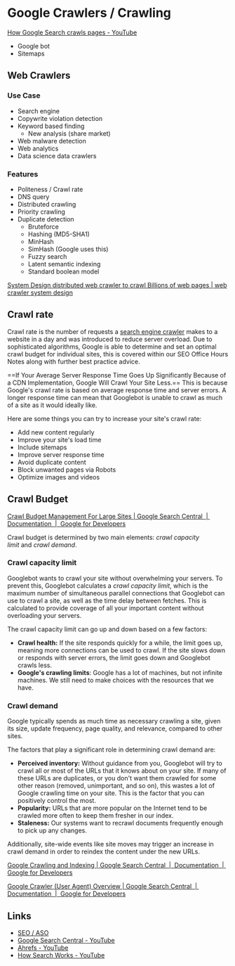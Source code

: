 # Google Crawlers / Crawling

[How Google Search crawls pages - YouTube](https://www.youtube.com/watch?v=JuK7NnfyEuc)

- Google bot
- Sitemaps

## Web Crawlers

### Use Case

- Search engine
- Copywrite violation detection
- Keyword based finding
    - New analysis (share market)
- Web malware detection
- Web analytics
- Data science data crawlers

### Features

- Politeness / Crawl rate
- DNS query
- Distributed crawling
- Priority crawling
- Duplicate detection
    - Bruteforce
    - Hashing (MD5-SHA1)
    - MinHash
    - SimHash (Google uses this)
    - Fuzzy search
    - Latent semantic indexing
    - Standard boolean model

[System Design distributed web crawler to crawl Billions of web pages | web crawler system design](https://www.youtube.com/watch?v=BKZxZwUgL3Y)

## Crawl rate

Crawl rate is the number of requests a [search engine crawler](https://www.lumar.io/learn/seo/crawlability/search-engine-crawling/) makes to a website in a day and was introduced to reduce server overload. Due to sophisticated algorithms, Google is able to determine and set an optimal crawl budget for individual sites, this is covered within our SEO Office Hours Notes along with further best practice advice.

==If Your Average Server Response Time Goes Up Significantly Because of a CDN Implementation, Google Will Crawl Your Site Less.== This is because Google's crawl rate is based on average response time and server errors. A longer response time can mean that Googlebot is unable to crawl as much of a site as it would ideally like.

Here are some things you can try to increase your site's crawl rate:

- Add new content regularly
- Improve your site's load time
- Include sitemaps
- Improve server response time
- Avoid duplicate content
- Block unwanted pages via Robots
- Optimize images and videos

## Crawl Budget

[Crawl Budget Management For Large Sites | Google Search Central  |  Documentation  |  Google for Developers](https://developers.google.com/search/docs/crawling-indexing/large-site-managing-crawl-budget)

Crawl budget is determined by two main elements: _crawl capacity limit_ and _crawl demand_.

### Crawl capacity limit

Googlebot wants to crawl your site without overwhelming your servers. To prevent this, Googlebot calculates a _crawl capacity limit_, which is the maximum number of simultaneous parallel connections that Googlebot can use to crawl a site, as well as the time delay between fetches. This is calculated to provide coverage of all your important content without overloading your servers.

The crawl capacity limit can go up and down based on a few factors:

- **Crawl health:** If the site responds quickly for a while, the limit goes up, meaning more connections can be used to crawl. If the site slows down or responds with server errors, the limit goes down and Googlebot crawls less.
- **Google's crawling limits**: Google has a lot of machines, but not infinite machines. We still need to make choices with the resources that we have.

### Crawl demand

Google typically spends as much time as necessary crawling a site, given its size, update frequency, page quality, and relevance, compared to other sites.

The factors that play a significant role in determining crawl demand are:

- **Perceived inventory:** Without guidance from you, Googlebot will try to crawl all or most of the URLs that it knows about on your site. If many of these URLs are duplicates, or you don't want them crawled for some other reason (removed, unimportant, and so on), this wastes a lot of Google crawling time on your site. This is the factor that you can positively control the most.
- **Popularity:** URLs that are more popular on the Internet tend to be crawled more often to keep them fresher in our index.
- **Staleness:** Our systems want to recrawl documents frequently enough to pick up any changes.

Additionally, site-wide events like site moves may trigger an increase in crawl demand in order to reindex the content under the new URLs.

[Google Crawling and Indexing | Google Search Central  |  Documentation  |  Google for Developers](https://developers.google.com/search/docs/crawling-indexing)

[Google Crawler (User Agent) Overview | Google Search Central  |  Documentation  |  Google for Developers](https://developers.google.com/search/docs/crawling-indexing/overview-google-crawlers)

## Links

- [SEO / ASO](frontend/frontend-intro/seo-aso.md)
- [Google Search Central - YouTube](https://www.youtube.com/@GoogleSearchCentral)
- [Ahrefs - YouTube](https://www.youtube.com/@AhrefsCom)
- [How Search Works - YouTube](https://www.youtube.com/playlist?list=PLKoqnv2vTMUN83JWBNM6MoBuBcyqhFNY3)
